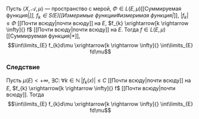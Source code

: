 Пусть $\langle X, \mathcal{A}, \mu \rangle$ — пространство с мерой, $\Phi \in L(E, \mu)$[[Суммируемая функция|*]], $f_{k} \in S(E)$[[Измеримые функции#измеримая функция|*]], $|f_{k}| \leq \Phi$ [[Почти всюду|почти всюду]] на $E$, $f_{k} \xrightarrow[k \rightarrow \infty]{} f$ [[Почти всюду|почти всюду]] на $E$.
Тогда $f \in L(E, \mu)$[[Суммируемая функция|*]], $$\int\limits_{E} f_{k}d\mu \xrightarrow[k \rightarrow \infty]{} \int\limits_{E} fd\mu$$
### Следствие
Пусть $\mu(E) < +\infty$, $\exists C: \; \forall k \in \mathbb{N} \; |f_{k}(x)| \leq C$ [[Почти всюду|почти всюду]] на $E$, $f_{k} \xrightarrow[k \rightarrow \infty]{} f$ [[Почти всюду|почти всюду]].
Тогда $$\int\limits_{E} f_{k}d\mu \xrightarrow[k \rightarrow \infty]{} \int\limits_{E} fd\mu$$
